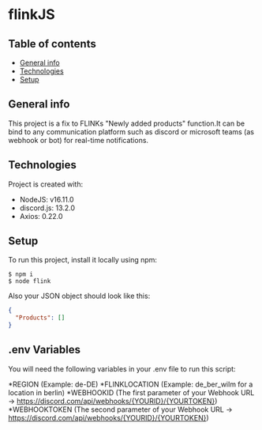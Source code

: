 # flinkJS


## Table of contents
* [General info](#general-info)
* [Technologies](#technologies)
* [Setup](#setup)

## General info
This project is a fix to FLINKs "Newly added products" function.It can be bind to any communication platform such as discord or microsoft teams (as webhook or bot) for real-time notifications.
	
## Technologies
Project is created with:
* NodeJS: v16.11.0
* discord.js: 13.2.0
* Axios: 0.22.0
	
## Setup
To run this project, install it locally using npm:

```
$ npm i 
$ node flink
```
Also your JSON object should look like this:
```json
{
  "Products": []
}
```
## .env Variables
You will need the following variables in your .env file to run this script:

*REGION (Example: de-DE)
*FLINKLOCATION (Example: de_ber_wilm for a location in berlin)
*WEBHOOKID (The first parameter of your Webhook URL -> https://discord.com/api/webhooks/{YOURID}/{YOURTOKEN})
*WEBHOOKTOKEN (The second parameter of your Webhook URL -> https://discord.com/api/webhooks/{YOURID}/{YOURTOKEN})

